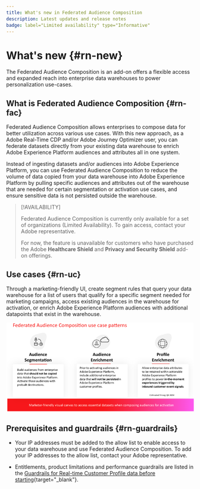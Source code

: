 ```yaml
---
title: What's new in Federated Audience Composition
description: Latest updates and release notes
badge: label="Limited availability" type="Informative"
---
```


# What's new {#rn-new}

The Federated Audience Composition is an add-on offers a flexible access and expanded reach into enterprise data warehouses to power personalization use-cases.

## What is Federated Audience Composition {#rn-fac}

Federated Audience Composition allows enterprises to compose data for better utilization across various use cases. With this new approach, as a Adobe Real-Time CDP and/or Adobe Journey Optimizer user, you can federate datasets directly from your existing data warehouse to enrich Adobe Experience Platform audiences and attributes all in one system.

Instead of ingesting datasets and/or audiences into Adobe Experience Platform, you can use Federated Audience Composition to reduce the volume of data copied from your data warehouse into Adobe Experience Platform by pulling specific audiences and attributes out of the warehouse that are needed for certain segmentation or activation use cases, and ensure sensitive data is not persisted outside the warehouse.


>[!AVAILABILITY]
>
>Federated Audience Composition is currently only available for a set of organizations (Limited Availability). To gain access, contact your Adobe representative.
>
>For now, the feature is unavailable for customers who have purchased the Adobe **Healthcare Shield** and **Privacy and Security Shield** add-on offerings.

## Use cases {#rn-uc}

Through a marketing-friendly UI, create segment rules that query your data warehouse for a list of users that qualify for a specific segment needed for marketing campaigns, access existing audiences in the warehouse for activation, or enrich Adobe Experience Platform audiences with additional datapoints that exist in the warehouse.

![diagram](assets/fac-use-cases.png)


## Prerequisites and guardrails {#rn-guardrails}

* Your IP addresses must be added to the allow list to enable access to your data warehouse and use Federated Audience Composition. To add your IP addresses to the allow list, contact your Adobe representative.

* Entitlements, product limitations and performance guardrails are listed in the [Guardrails for Real-time Customer Profile data before starting](https://experienceleague.adobe.com/docs/experience-platform/profile/guardrails.html){target="_blank"}.
